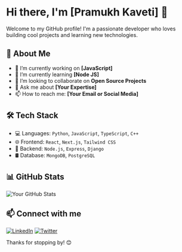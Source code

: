 # Hi there, I'm [Pramukh Kaveti] 👋

Welcome to my GitHub profile! I'm a passionate developer who loves building cool projects and learning new technologies.

## 🚀 About Me
- 🔭 I’m currently working on **[JavaScript]**
- 🌱 I’m currently learning **[Node JS]**
- 👯 I’m looking to collaborate on **Open Source Projects**
- 💬 Ask me about **[Your Expertise]**
- 📫 How to reach me: **[Your Email or Social Media]**

## 🛠 Tech Stack
- 💻 Languages: `Python`, `JavaScript`, `TypeScript`, `C++`
- 🌐 Frontend: `React`, `Next.js`, `Tailwind CSS`
- 🔧 Backend: `Node.js`, `Express`, `Django`
- 🛢️ Database: `MongoDB`, `PostgreSQL`

## 📊 GitHub Stats
![Your GitHub Stats](https://github-readme-stats.vercel.app/api?username=yourusername&show_icons=true&theme=radical)

## 📫 Connect with me
[![LinkedIn](https://img.shields.io/badge/LinkedIn-Connect-blue)](https://linkedin.com/in/yourprofile)
[![Twitter](https://img.shields.io/badge/Twitter-Follow-blue)](https://twitter.com/yourhandle)

Thanks for stopping by! 😊
